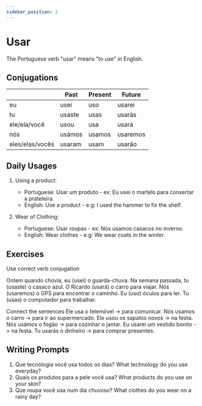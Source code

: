 ```yaml
---
sidebar_position: 2
---
```


# Usar

The Portuguese verb "usar" means "to use" in English.

## Conjugations

|                 | Past   | Present | Future   |
| --------------- | ------ | ------- | -------- |
| eu              | usei   | uso     | usarei   |
| tu              | usaste | usas    | usarás   |
| ele/ela/você    | usou   | usa     | usará    |
| nós             | usámos | usamos  | usaremos |
| eles/elas/vocês | usaram | usam    | usarão   |

## Daily Usages

1. Using a product:

   - Portuguese: Usar um produto - ex: Eu usei o martelo para consertar a prateleira.
   - English: Use a product - e.g: I used the hammer to fix the shelf.

2. Wear of Clothing:

   - Portuguese: Usar roupas - ex: Nós usamos casacos no inverno.
   - English: Wear clothes - e.g: We wear coats in the winter.

## Exercises

Use correct verb conjugation

Ontem quando chovia, eu (usei) o guarda-chuva.
Na semana passada, tu (usaste) o casaco azul.
O Ricardo (usará) o carro para viajar.
Nós (usaremos) o GPS para encontrar o caminho.
Eu (uso) óculos para ler.
Tu (usas) o computador para trabalhar.

Connect the sentences
Ele usa o telemóvel -> para comunicar.
Nós usamos o carro -> para ir ao supermercado.
Ele usou os sapatos novos -> na festa.
Nós usámos o fogão -> para cozinhar o jantar.
Eu usarei um vestido bonito -> na festa.
Tu usarás o dinheiro -> para comprar presentes.

## Writing Prompts

1. Que tecnologia você usa todos os dias? What technology do you use everyday?
2. Quais os produtos para a pele você usa? What products do you use on your skin?
3. Que roupa você usa num dia chuvoso? What clothes do you wear on a rainy day?
